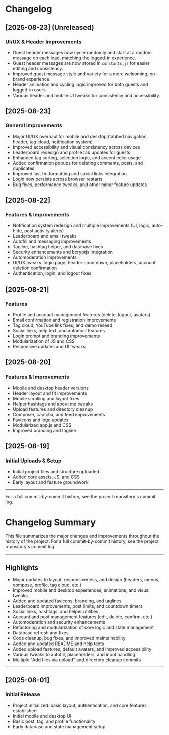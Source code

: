 # Changelog

## [2025-08-23] (Unreleased)
### UI/UX & Header Improvements
- Guest header messages now cycle randomly and start at a random message on each load, matching the logged-in experience.
- Guest header messages are now stored in `constants.js` for easier editing and consistency.
- Improved guest message style and variety for a more welcoming, on-brand experience.
- Header animation and cycling logic improved for both guests and logged-in users.
- Various header and mobile UI tweaks for consistency and accessibility.

## [2025-08-23]
### General Improvements
- Major UI/UX overhaul for mobile and desktop (tabbed navigation, header, tag cloud, notification system)
- Improved accessibility and visual consistency across devices
- Leaderboard redesign and profile tab updates for guests
- Enhanced tag sorting, selection logic, and accent color usage
- Added confirmation popups for deleting comments, posts, and duplicates
- Improved last.fm formatting and social links integration
- Login now persists across browser restarts
- Bug fixes, performance tweaks, and other minor feature updates

## [2025-08-22]
### Features & Improvements
- Notification system redesign and multiple improvements (UI, logic, auto-hide, post activity alerts)
- Leaderboard and email tweaks
- Autofill and messaging improvements
- Tagline, hashtag helper, and database fixes
- Security enhancements and bcryptjs integration
- Automoderation improvements
- UI/UX tweaks: login page, header countdown, placeholders, account deletion confirmation
- Authentication, login, and logout fixes

## [2025-08-21]
### Features
- Profile and account management features (delete, logout, avatars)
- Email confirmation and registration improvements
- Tag cloud, YouTube link fixes, and demo reseed
- Social links, help text, and automod features
- Login prompt and branding improvements
- Modularization of JS and CSS
- Responsive updates and UI tweaks

## [2025-08-20]
### Features & Improvements
- Mobile and desktop header versions
- Header layout and fit improvements
- Mobile scrolling and layout fixes
- Helper hashtags and about me tweaks
- Upload features and directory cleanup
- Composer, captcha, and feed improvements
- Favicons and logo updates
- Modularized app.js and CSS
- Improved branding and tagline

## [2025-08-19]
### Initial Uploads & Setup
- Initial project files and structure uploaded
- Added core assets, JS, and CSS
- Early layout and feature groundwork

---

For a full commit-by-commit history, see the project repository's commit log.


# Changelog Summary

This file summarizes the major changes and improvements throughout the history of the project. For a full commit-by-commit history, see the project repository's commit log.

---

## Highlights
- Major updates to layout, responsiveness, and design (headers, menus, compose, profile, tag cloud, etc.)
- Improved mobile and desktop experiences, animations, and visual tweaks
- Added and updated favicons, branding, and taglines
- Leaderboard improvements, post limits, and countdown timers
- Social links, hashtags, and helper utilities
- Account and post management features (edit, delete, confirm, etc.)
- Automoderation and security enhancements
- Refactoring and modularization of core logic and state management
- Database refresh and fixes
- Code cleanup, bug fixes, and improved maintainability
- Added and updated README and help texts
- Added upload features, default avatars, and improved accessibility
- Various tweaks to autofill, placeholders, and input handling
- Multiple "Add files via upload" and directory cleanup commits

---

## [2025-08-01]
### Initial Release
- Project initialized: basic layout, authentication, and core features established
- Initial mobile and desktop UI
- Basic post, tag, and profile functionality
- Early database and state management setup


